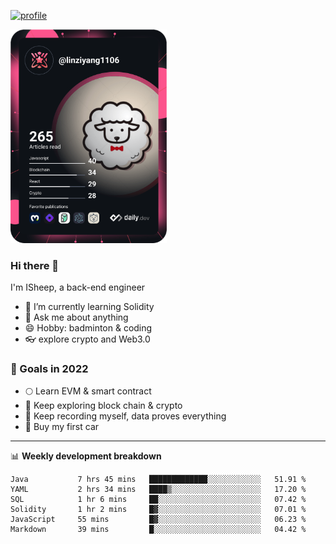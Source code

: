 [![profile](http://img.codelin.xyz/hello-im-isheep.svg)](https://www.calligrapher.ai/)

<a href="https://app.daily.dev/linziyang1106"><img src="/devcard.png" width="250" alt="ISheep's Dev Card"/></a>

### Hi there 🐏

I'm ISheep, a back-end engineer

- 🔭 I’m currently learning Solidity
- 💬 Ask me about anything
- 😄 Hobby: badminton & coding
- 👓 explore crypto and Web3.0

### 🚀 Goals in 2022
+ 🌕 Learn EVM & smart contract
+ 🤔 Keep exploring block chain & crypto
+ 🐏 Keep recording myself, data proves everything
+ 🚗 Buy my first car

-------

📊 **Weekly development breakdown**
<!--START_SECTION:waka-->

```text
Java           7 hrs 45 mins   █████████████░░░░░░░░░░░░   51.91 %
YAML           2 hrs 34 mins   ████▒░░░░░░░░░░░░░░░░░░░░   17.20 %
SQL            1 hr 6 mins     ██░░░░░░░░░░░░░░░░░░░░░░░   07.42 %
Solidity       1 hr 2 mins     █▓░░░░░░░░░░░░░░░░░░░░░░░   07.01 %
JavaScript     55 mins         █▓░░░░░░░░░░░░░░░░░░░░░░░   06.23 %
Markdown       39 mins         █░░░░░░░░░░░░░░░░░░░░░░░░   04.42 %
```

<!--END_SECTION:waka-->
